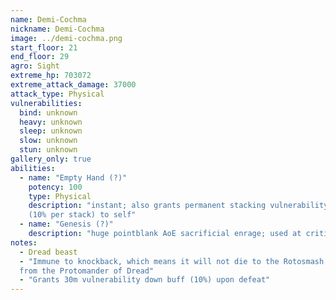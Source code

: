 ```yaml
---
name: Demi-Cochma
nickname: Demi-Cochma
image: ../demi-cochma.png
start_floor: 21
end_floor: 29
agro: Sight
extreme_hp: 703072
extreme_attack_damage: 37000
attack_type: Physical
vulnerabilities:
  bind: unknown
  heavy: unknown
  sleep: unknown
  slow: unknown
  stun: unknown
gallery_only: true
abilities:
  - name: "Empty Hand (?)"
    potency: 100
    type: Physical
    description: "instant; also grants permanent stacking vulnerability down
    (10% per stack) to self"
  - name: "Genesis (?)"
    description: "huge pointblank AoE sacrificial enrage; used at critical HP"
notes:
  - Dread beast
  - "Immune to knockback, which means it will not die to the Rotosmash ability
  from the Protomander of Dread"
  - "Grants 30m vulnerability down buff (10%) upon defeat"
---
```

